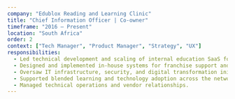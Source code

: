 ```yaml
---
company: "Edublox Reading and Learning Clinic"
title: "Chief Information Officer | Co-owner"
timeframe: "2016 – Present"
location: "South Africa"
order: 2
context: ["Tech Manager", "Product Manager", "Strategy", "UX"]
responsibilities:
  - Led technical development and scaling of internal education SaaS for franchisees and international clients.
  - Designed and implemented in-house systems for franchise support and standardized delivery.
  - Oversaw IT infrastructure, security, and digital transformation initiatives.
  - Supported blended learning and technology adoption across the network.
  - Managed technical operations and vendor relationships.
---
```

